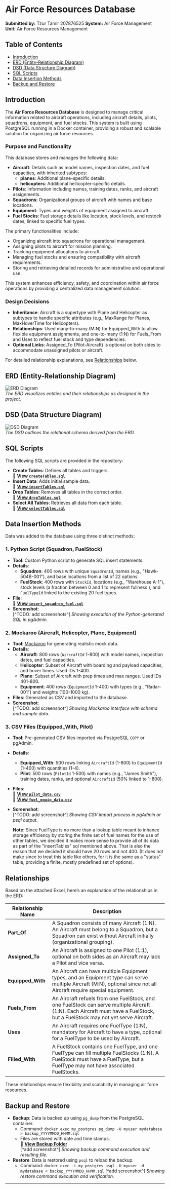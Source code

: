 # Air Force Resources Database

**Submitted by:** Tzur Tamir 207876525 
**System:** Air Force Management  
**Unit:** Air Force Resources Management 

## Table of Contents
- [Introduction](#introduction)
- [ERD (Entity-Relationship Diagram)](#erd-entity-relationship-diagram)
- [DSD (Data Structure Diagram)](#dsd-data-structure-diagram)
- [SQL Scripts](#sql-scripts)
- [Data Insertion Methods](#data-insertion-methods)
- [Backup and Restore](#backup-and-restore)

## Introduction

The **Air Force Resources Database** is designed to manage critical information related to aircraft operations, including aircraft details, pilots, squadrons, equipment, and fuel stocks. This system is built using PostgreSQL running in a Docker container, providing a robust and scalable solution for organizing air force resources.

### Purpose and Functionality
This database stores and manages the following data:
- **Aircraft**: Details such as model names, inspection dates, and fuel capacities, with inherited subtypes:
    - **planes**: Additional plane-specific details.
    - **helicopters**: Additional hellicopter-specific details.
- **Pilots**: Information including names, training dates, ranks, and aircraft assignments.
- **Squadrons**: Organizational groups of aircraft with names and base locations.
- **Equipment**: Types and weights of equipment assigned to aircraft.
- **Fuel Stocks**: Fuel storage details like location, stock levels, and restock dates, linked to specific fuel types.

The primary functionalities include:
- Organizing aircraft into squadrons for operational management.
- Assigning pilots to aircraft for mission planning.
- Tracking equipment allocations to aircraft.
- Managing fuel stocks and ensuring compatibility with aircraft requirements.
- Storing and retrieving detailed records for administrative and operational use.

This system enhances efficiency, safety, and coordination within air force operations by providing a centralized data management solution.

### Design Decisions
- **Inheritance**: Aircraft is a supertype with Plane and Helicopter as subtypes to handle specific attributes (e.g., MaxRange for Planes, MaxHoverTime for Helicopters).
- **Relationships**: Used many-to-many (M:N) for Equipped_With to allow flexible equipment assignments, and one-to-many (1:N) for Fuels_From and Uses to reflect fuel stock and type dependencies.
- **Optional Links**: Assigned_To (Pilot-Aircraft) is optional on both sides to accommodate unassigned pilots or aircraft.

For detailed relationship explanations, see [Relationships](#relationships) below.

## ERD (Entity-Relationship Diagram)
![ERD Diagram](Phase1/ERD&DSD/ERD_COLORED.png)  
*The ERD visualizes entities and their relationships as designed in the project.*

## DSD (Data Structure Diagram)
![DSD Diagram](Phase1/ERD&DSD/DSD_COLORED.png)  
*The DSD outlines the relational schema derived from the ERD.*

## SQL Scripts
The following SQL scripts are provided in the repository:
- **Create Tables**: Defines all tables and triggers.  
  📜 **[View `createTables.sql`](Phase1/Scripts/createTables.sql)**  
- **Insert Data**: Adds initial sample data.  
  📜 **[View `insertTables.sql`](Phase1/Scripts/insertTables.sql)**  
- **Drop Tables**: Removes all tables in the correct order.  
  📜 **[View `dropTables.sql`](Phase1/Scripts/dropTables.sql)**  
- **Select All Tables**: Retrieves all data from each table.  
  📜 **[View `selectTables.sql`](Phase1/Scripts/selectTables.sql)**  

## Data Insertion Methods
Data was added to the database using three distinct methods:

### 1. Python Script (Squadron, FuelStock)
- **Tool**: Custom Python script to generate SQL insert statements.
- **Details**: 
  - **Squadron**: 400 rows with unique `SquadronId`, names (e.g., "Hawk-504B-001"), and base locations from a list of 22 options.
  - **FuelStock**: 400 rows with `StockId`, locations (e.g., "Warehouse A-1"), stock levels (a fraction between 0 and 1 to represent fullness ), and `FuelTypeId` linked to the existing 20 fuel types.
- **File**:  
  📜 **[View `insert_squadron_fuel.sql`](Phase1/Programming/insert_squadron_fuel.sql)**  
- **Screenshot**:  
  [^TODO: add screenshots^] *Showing execution of the Python-generated SQL in pgAdmin.*

### 2. Mockaroo (Aircraft, Helicopter, Plane, Equipment)
- **Tool**: [Mockaroo](https://www.mockaroo.com/) for generating realistic mock data.
- **Details**: 
  - **Aircraft**: 800 rows (`AircraftId` 1-800) with model names, inspection dates, and fuel capacities.
  - **Helicopter**: Subset of Aircraft with boarding and payload capacities, and hover times. Used IDs 1-400.
  - **Plane**: Subset of Aircraft with prep times and max ranges. Used IDs 401-800.
  - **Equipment**: 400 rows (`EquipmentId` 1-400) with types (e.g., "Radar-001") and weights (100-1000 kg).
- **Files**: Generated as CSV and imported to the database.
- **Screenshot**:  
  [^TODO: add screenshot^] *Showing Mockaroo interface with schema and sample data.*

### 3. CSV Files (Equipped_With, Pilot)
- **Tool**: Pre-generated CSV files imported via PostgreSQL `COPY` or pgAdmin.
- **Details**: 
  - **Equipped_With**: 500 rows linking `AircraftId` (1-800) to `EquipmentId` (1-400) with quantities (1-4).
  - **Pilot**: 500 rows (`PilotId` 1-500) with names (e.g., "James Smith"), training dates, ranks, and optional `AircraftId` (50% linked to 1-800).
- **Files**:  
  📜 **[View `pilot_data.csv`](Phase1/DataImportFiles/Pilot_data.csv)**  
  📜 **[View `fuel_equip_data.csv`](Phase1/DataImportFiles/EquippedWith_data.csv)**  
- **Screenshot**:  
  [^TODO: add screenshot^] *Showing CSV import process in pgAdmin or psql output.*

  **Note:** Since FuelType is no more than a lookup table meant to inhance storage efficiency by storing the finite set of fuel names for the use of other tables, we decided it makes more sense to provide all of its data as part of the "insertTables" sql mentioned above. That is also the reason that we decided it should have 20 rows and not 400. (It does not make since to treat this table like others, for it is the same as a "status" table, providing a finite, mostly predefined set of options).


## Relationships
Based on the attached Excel, here’s an explanation of the relationships in the ERD:

| Relationship Name | Description |
|-------------------|-------------|
| **Part_Of**       | A Squadron consists of many Aircraft (1:N). An Aircraft must belong to a Squadron, but a Squadron can exist without Aircraft initially (organizational grouping). |
| **Assigned_To**   | An Aircraft is assigned to one Pilot (1:1), optional on both sides as an Aircraft may lack a Pilot and vice versa. |
| **Equipped_With** | An Aircraft can have multiple Equipment types, and an Equipment type can serve multiple Aircraft (M:N), optional since not all Aircraft require special equipment. |
| **Fuels_From**    | An Aircraft refuels from one FuelStock, and one FuelStock can serve multiple Aircraft (1:N). Each Aircraft must have a FuelStock, but a FuelStock may not yet serve Aircraft. |
| **Uses**          | An Aircraft requires one FuelType (1:N), mandatory for Aircraft to have a type, optional for a FuelType to be used by Aircraft. |
| **Filled_With**   | A FuelStock contains one FuelType, and one FuelType can fill multiple FuelStocks (1:N). A FuelStock must have a FuelType, but a FuelType may not have associated FuelStocks. |

These relationships ensure flexibility and scalability in managing air force resources.

## Backup and Restore
- **Backup**: Data is backed up using `pg_dump` from the PostgreSQL container.
  - Command: `docker exec my_postgres pg_dump -U myuser mydatabase > backup_YYYYMMDD_HHMM.sql`
  - Files are stored with date and time stamps.  
  📁 **[View Backup Folder](Phase1/Backup)**  
  [^add screenshot^] *Showing backup command execution and resulting file.*
- **Restore**: Data is restored using `psql` to reload the backup.
  - Command: `docker exec -i my_postgres psql -U myuser -d mydatabase < backup_YYYYMMDD_HHMM.sql`
  [^add screenshot^] *Showing restore command execution and verification.*

---
